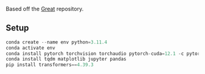 Based off the [Great](https://github.com/kathrinse/be_great) repository.

## Setup
```python
conda create --name env python=3.11.4
conda activate env
conda install pytorch torchvision torchaudio pytorch-cuda=12.1 -c pytorch -c nvidia
conda install tqdm matplotlib jupyter pandas
pip install transformers==4.39.3
```

